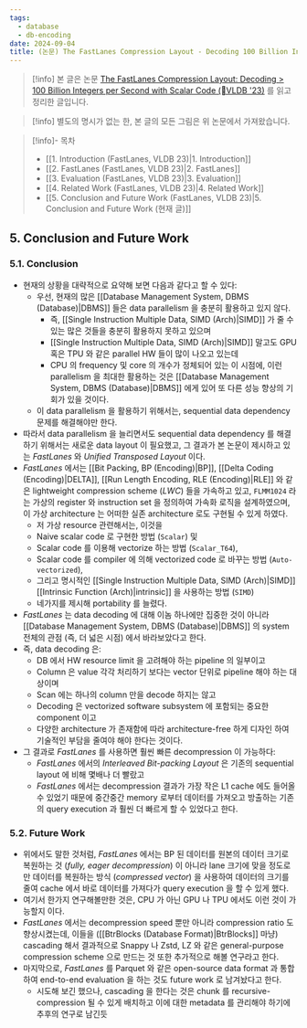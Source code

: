 ```yaml
---
tags:
  - database
  - db-encoding
date: 2024-09-04
title: (논문) The FastLanes Compression Layout - Decoding 100 Billion Integers per Second with Scalar Code, VLDB 2023 (5. Conclusion and Future Work)
---
```

> [!info] 본 글은 논문 [The FastLanes Compression Layout: Decoding > 100 Billion Integers per Second with Scalar Code (VLDB '23)](https://dl.acm.org/doi/10.14778/3598581.3598587) 를 읽고 정리한 글입니다.

> [!info] 별도의 명시가 없는 한, 본 글의 모든 그림은 위 논문에서 가져왔습니다.

> [!info]- 목차
> - [[1. Introduction (FastLanes, VLDB 23)|1. Introduction]]
> - [[2. FastLanes (FastLanes, VLDB 23)|2. FastLanes]]
> - [[3. Evaluation (FastLanes, VLDB 23)|3. Evaluation]]
> - [[4. Related Work (FastLanes, VLDB 23)|4. Related Work]]
> - [[5. Conclusion and Future Work (FastLanes, VLDB 23)|5. Conclusion and Future Work (현재 글)]]

## 5. Conclusion and Future Work

### 5.1. Conclusion

- 현재의 상황을 대략적으로 요약해 보면 다음과 같다고 할 수 있다:
	- 우선, 현재의 많은 [[Database Management System, DBMS (Database)|DBMS]] 들은 data parallelism 을 충분히 활용하고 있지 않다.
		- 즉, [[Single Instruction Multiple Data, SIMD (Arch)|SIMD]] 가 줄 수 있는 많은 것들을 충분히 활용하지 못하고 있으며
		- [[Single Instruction Multiple Data, SIMD (Arch)|SIMD]] 말고도 GPU 혹은 TPU 와 같은 parallel HW 들이 많이 나오고 있는데
		- CPU 의 frequency 및 core 의 개수가 정체되어 있는 이 시점에, 이런 parallelism 을 최대한 활용하는 것은 [[Database Management System, DBMS (Database)|DBMS]] 에게 있어 또 다른 성능 향상의 기회가 있을 것이다.
	- 이 data parallelism 을 활용하기 위해서는, sequential data dependency 문제를 해결해야만 한다.
- 따라서 data parallelism 을 늘리면서도 sequential data dependency 를 해결하기 위해서는 새로운 data layout 이 필요했고, 그 결과가 본 논문이 제시하고 있는 *FastLanes* 와 *Unified Transposed Layout* 이다.
- *FastLanes* 에서는 [[Bit Packing, BP (Encoding)|BP]], [[Delta Coding (Encoding)|DELTA]], [[Run Length Encoding, RLE (Encoding)|RLE]] 와 같은 lightweight compression scheme (*LWC*) 들을 가속하고 있고, `FLMM1024` 라는 가상의 register 와 instruction set 을 정의하여 가속화 로직을 설계하였으며, 이 가상 architecture 는 어떠한 실존 architecture 로도 구현될 수 있게 하였다.
	- 저 가상 resource 관련해서는, 이것을
	- Naive scalar code 로 구현한 방법 (`Scalar`) 및
	- Scalar code 를 이용해 vectorize 하는 방법 (`Scalar_T64`),
	- Scalar code 를 compiler 에 의해 vectorized code 로 바꾸는 방법 (`Auto-vectorized`),
	- 그리고 명시적인 [[Single Instruction Multiple Data, SIMD (Arch)|SIMD]] [[Intrinsic Function (Arch)|intrinsic]] 을 사용하는 방법 (`SIMD`)
	- 네가지를 제시해 portability 를 늘렸다.
- *FastLanes* 는 data decoding 에 대해 이놈 하나에만 집중한 것이 아니라 [[Database Management System, DBMS (Database)|DBMS]] 의 system 전체의 관점 (즉, 더 넓은 시점) 에서 바라보았다고 한다.
- 즉, data decoding 은:
	- DB 에서 HW resource limit 을 고려해야 하는 pipeline 의 일부이고
	- Column 은 value 각각 처리하기 보다는 vector 단위로 pipeline 해야 하는 대상이며
	- Scan 에는 하나의 column 만을 decode 하지는 않고
	- Decoding 은 vectorized software subsystem 에 포함되는 중요한 component 이고
	- 다양한 architecture 가 존재함에 따라 architecture-free 하게 디자인 하여 기술적인 부담을 줄여야 해야 한다는 것이다.
- 그 결과로 *FastLanes* 를 사용하면 훨씬 빠른 decompression 이 가능하다:
	- *FastLanes* 에서의 *Interleaved Bit-packing Layout* 은 기존의 sequential layout 에 비해 몇배나 더 빨랐고
	- *FastLanes* 에서는 decompression 결과가 가장 작은 L1 cache 에도 들어올 수 있었기 때문에 중간중간 memory 로부터 데이터를 가져오고 방출하는 기존의 query execution 과 훨씬 더 빠르게 할 수 있었다고 한다.

### 5.2. Future Work

- 위에서도 말한 것처럼, *FastLanes* 에서는 BP 된 데이터를 원본의 데이터 크기로 복원하는 것 (*fully, eager decompression*) 이 아니라 lane 크기에 맞을 정도로만 데이터를 복원하는 방식 (*compressed vector*) 을 사용하여 데이터의 크기를 줄여 cache 에서 바로 데이터를 가져다가 query execution 을 할 수 있게 했다.
- 여기서 한가지 연구해볼만한 것은, CPU 가 아닌 GPU 나 TPU 에서도 이런 것이 가능할지 이다.
- *FastLanes* 에서는 decompression speed 뿐만 아니라 compression ratio 도 향상시켰는데, 이들을 ([[BtrBlocks (Database Format)|BtrBlocks]] 마냥) cascading 해서 결과적으로 Snappy 나 Zstd, LZ 와 같은 general-purpose compression scheme 으로 만드는 것 또한 추가적으로 해볼 연구라고 한다.
- 마지막으로, *FastLanes* 를 Parquet 와 같은 open-source data format 과 통합하여 end-to-end evaluation 을 하는 것도 future work 로 남겨놨다고 한다.
	- 시도해 보긴 했으나, cascading 을 한다는 것은 chunk 를 recursive-compression 될 수 있게 배치하고 이에 대한 metadata 를 관리해야 하기에 추후의 연구로 남긴듯